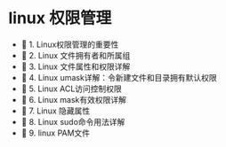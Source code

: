 # linux 权限管理

* 📄 1. Linux权限管理的重要性
* 📄 2. Linux 文件拥有者和所属组
* 📄 3. Linux 文件属性和权限详解
* 📄 4. Linux umask详解：令新建文件和目录拥有默认权限
* 📄 5. Linux ACL访问控制权限
* 📄 6. Linux mask有效权限详解
* 📄 7. Linux 隐藏属性
* 📄 8. Linux sudo命令用法详解
* 📄 9. linux PAM文件

‍
